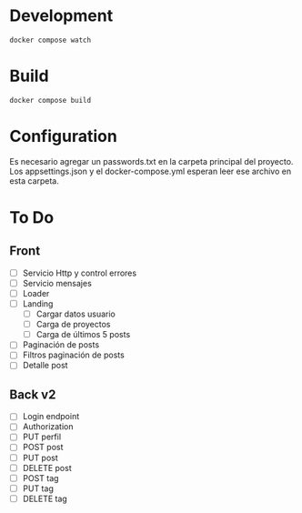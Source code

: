 # Development

```
docker compose watch
```

# Build

```
docker compose build
```

# Configuration

Es necesario agregar un passwords.txt en la carpeta principal del proyecto. Los appsettings.json y el docker-compose.yml esperan leer ese archivo en esta carpeta.  

# To Do

## Front

- [ ] Servicio Http y control errores
- [ ] Servicio mensajes
- [ ] Loader
- [ ] Landing
  - [ ] Cargar datos usuario
  - [ ] Carga de proyectos
  - [ ] Carga de últimos 5 posts
- [ ] Paginación de posts
- [ ] Filtros paginación de posts
- [ ] Detalle post

## Back v2

- [ ] Login endpoint
- [ ] Authorization
- [ ] PUT perfil
- [ ] POST post
- [ ] PUT post
- [ ] DELETE post
- [ ] POST tag
- [ ] PUT tag
- [ ] DELETE tag
